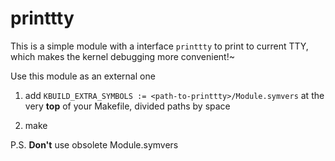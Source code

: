 # printtty
This is a simple module with a interface `printtty` to print to current TTY, which makes the kernel debugging more convenient!~

Use this module as an external one

1) add `KBUILD_EXTRA_SYMBOLS := <path-to-printtty>/Module.symvers` at the very **top** of your Makefile, divided paths by space

2) make

P.S.  **Don't** use obsolete Module.symvers
